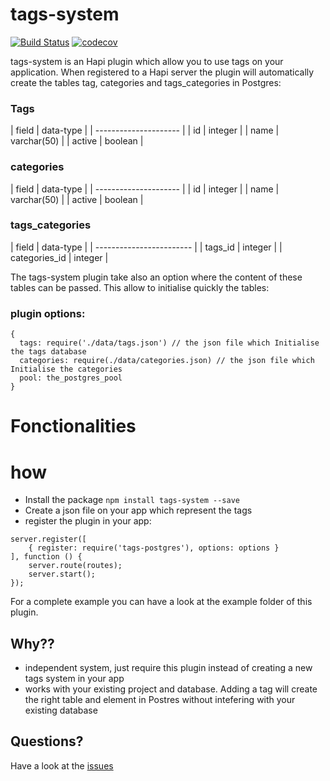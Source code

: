 # tags-system
[![Build Status](https://travis-ci.org/postgres-plugin/tags-system.svg?branch=master)](https://travis-ci.org/postgres-plugin/tags-system)
[![codecov](https://codecov.io/gh/postgres-plugin/tags-system/branch/master/graph/badge.svg)](https://codecov.io/gh/postgres-plugin/tags-system)

tags-system is an Hapi plugin which allow you to use tags on your application. When registered to a Hapi server the plugin will automatically create the tables tag, categories and tags_categories in Postgres:

### Tags

| field  | data-type    |
| --------------------- |
| id     | integer      |
| name   | varchar(50)  |
| active | boolean      |

### categories

| field  | data-type    |
| --------------------- |
| id     | integer      |
| name   | varchar(50)  |
| active | boolean      |

### tags_categories


| field    | data-type     |
| ------------------------ |
| tags_id        | integer |
| categories_id  | integer |

The tags-system plugin take also an option where the content of these tables can be passed. This allow to initialise quickly the tables:

### plugin options:
```
{
  tags: require('./data/tags.json') // the json file which Initialise the tags database
  categories: require(./data/categories.json) // the json file which Initialise the categories
  pool: the_postgres_pool
}
```

# Fonctionalities

# how

- Install the package ```npm install tags-system --save```
- Create a json file on your app which represent the tags
- register the plugin in your app:
```
server.register([
    { register: require('tags-postgres'), options: options }
], function () {
    server.route(routes);
    server.start();
});
```

For a complete example you can have a look at the example folder of this plugin.

## Why??

- independent system, just require this plugin instead of creating a new tags system in your app
- works with your existing project and database. Adding a tag will create the right table and element in Postres without intefering with your existing database

## Questions?

Have a look at the [issues](https://github.com/postgres-plugin/tags-system/issues)

